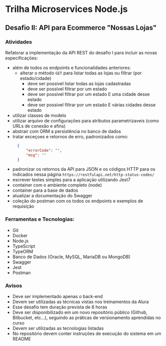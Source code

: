 # Trilha Microservices Node.js

## Desafio II: API para Ecommerce "Nossas Lojas"

### Atividades
Refatorar a implementação da API REST do desafio I para incluir as novas especificações: 
- além de todos os endpoints e funcionalidades anteriores:
    - alterar o método `GET` para listar todas as lojas ou filtrar (por estado/cidade)
        - deve ser possível listar todas as lojas cadastradas
        - deve ser possível filtrar por um estado
        - deve ser possível filtrar por um estado E uma cidade desse estado
        - deve ser possível filtrar por um estado E várias cidades desse estado
- utilizar classes de modelo
- utilizar arquivo de configurações para atributos parametrizaveis (como URLs de conexão e afins)
- abstrair com ORM a persistência no banco de dados
- tratar exceçoes e retornos de erro, padronizados como:
  ```json
    {
        "errorCode": "",
        "msg": ""
    }
    ```
- padronizar os retornos da API para JSON e os códigos HTTP para os indicados nessa página `https://restfulapi.net/http-status-codes/`
- escrever testes simples para a aplicação utilizando Jest7
- container com o ambiente completo (node)
- container para a base de dados
- atualizar a documentação do Swagger
- coleção do postman com os todos os endpoints e exemplos de requisição

### Ferramentas e Tecnologias:
- Git
- Docker
- Node.js
- TypeScript
- TypeORM
- Banco de Dados (Oracle, MySQL, MariaDB ou MongoDB)
- Swagger
- Jest
- Postman

### Avisos 
- Deve ser implementado apenas o back-end
- Devem ser utilizadas as técnicas vistas nos treinamentos da Alura
- Esse desafio tem duração prevista de 8 horas 
- Deve ser disponibilizado em um novo repositório público (Github, Bitbucket, etc...), seguindo as práticas de versionamento aprendidas no curso
- Devem ser utilizadas as tecnologias listadas
- No repositório devem conter instruções de execução do sistema em um README
